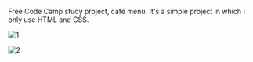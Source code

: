 Free Code Camp study project, café menu.
It's a simple project in which I only use HTML and CSS.

![1](https://github.com/Serpa153/CafeMenu/assets/121724304/a0ae150c-ac81-4ebd-bb37-282bc55dd98f)


![2](https://github.com/Serpa153/CafeMenu/assets/121724304/2165aab3-f1e9-46b1-a23d-a7562bd936bb)
